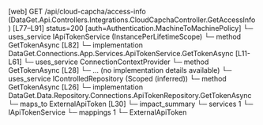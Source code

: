 [web] GET /api/cloud-capcha/access-info  (DataGet.Api.Controllers.Integrations.CloudCapchaController.GetAccessInfo)  [L77–L91] status=200 [auth=Authentication.MachineToMachinePolicy]
  └─ uses_service IApiTokenService (InstancePerLifetimeScope)
    └─ method GetTokenAsync [L82]
      └─ implementation DataGet.Connections.App.Services.ApiTokenService.GetTokenAsync [L11-L61]
        └─ uses_service ConnectionContextProvider
          └─ method GetTokenAsync [L28]
            └─ ... (no implementation details available)
        └─ uses_service IControlledRepository<ApiToken> (Scoped (inferred))
          └─ method GetTokenAsync [L26]
            └─ implementation DataGet.Data.Repository.Connections.ApiTokenRepository.GetTokenAsync
        └─ maps_to ExternalApiToken [L30]
  └─ impact_summary
    └─ services 1
      └─ IApiTokenService
    └─ mappings 1
      └─ ExternalApiToken

